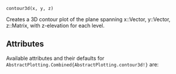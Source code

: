 ```
contour3d(x, y, z)
```

Creates a 3D contour plot of the plane spanning x::Vector, y::Vector, z::Matrix, with z-elevation for each level.

## Attributes

Available attributes and their defaults for `AbstractPlotting.Combined{AbstractPlotting.contour3d!}` are: 

```

```
